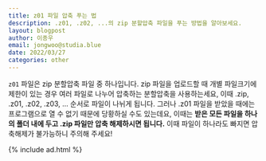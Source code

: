 ```yaml
---
title: z01 파일 압축 푸는 법
description: .z01, .z02, ...의 zip 분할압축 파일을 푸는 방법을 알아보세요.
layout: blogpost
author: 이종우
email: jongwoo@studia.blue
date: 2022/03/27
categories: other
---
```


`z01` 파일은 zip 분할압축 파일 중 하나입니다. zip 파일을 업로드할 때 개별 파일크기에 제한이 있는 경우 여러 파일로 나누어 압축하는 분할압축을 사용하는세요, 이때 .zip, .z01, .z02, .z03, ... 순서로 파일이 나뉘게 됩니다. 그러나 .z01 파일을 받았을 때에는 프로그램으로 열 수 없기 때문에 당황하실 수도 있는데요, 이때는 **받은 모든 파일을 하나의 폴더 내에 두고 .zip 파일만 압축 해제하시면 됩니다.** 이때 파일이 하나라도 빠지면 압축해제가 불가능하니 주의해 주세요!

{% include ad.html %}